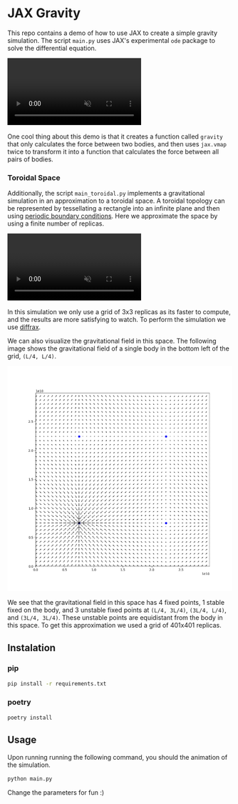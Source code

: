 # JAX Gravity
This repo contains a demo of how to use JAX to create a simple gravity simulation. The script `main.py` uses JAX's experimental `ode` package to solve the differential equation.

<video controls autoplay muted>
  <source src="animation.mp4" type="video/mp4">
  Your browser does not support the video tag.
</video>

One cool thing about this demo is that it creates a function called `gravity` that only calculates the force between two bodies, and then uses `jax.vmap` twice to transform it into a function that calculates the force between all pairs of bodies.

### Toroidal Space
Additionally, the script `main_toroidal.py` implements a gravitational simulation in an approximation to a toroidal space.
A toroidal topology can be represented by tessellating a rectangle into an infinite plane and then using [periodic boundary conditions](https://hal.science/hal-00136101v2/). Here we approximate the space by using a finite number of replicas.


<video controls autoplay muted>
  <source src="animation_toroidal.mp4" type="video/mp4">
  Your browser does not support the video tag.
</video>

In this simulation we only use a grid of 3x3 replicas as its faster to compute, and the results are more satisfying to watch.
To perform the simulation we use [diffrax](https://github.com/patrick-kidger/diffrax).

We can also visualize the gravitational field in this space. The following image shows the gravitational field of a single body in the bottom left of the grid, `(L/4, L/4)`. 

![toroidal_gravitation_field](toroidal_gravitation_field.png)

We see that the gravitational field in this space has 4 fixed points, 1 stable fixed on the body, and 3 unstable fixed points at `(L/4, 3L/4)`, `(3L/4, L/4)`, and `(3L/4, 3L/4)`. These unstable points are equidistant from the body in this space. To get this approximation we used a grid of 401x401 replicas.

## Instalation

### pip
```bash
pip install -r requirements.txt
```

### poetry
```bash
poetry install
```

## Usage
Upon running running the following command, you should the animation of the simulation.

```bash
python main.py
```

Change the parameters for fun :)